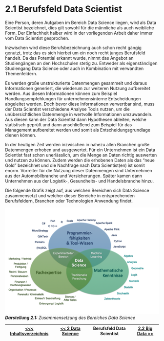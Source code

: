 # 2.1 Berufsfeld Data Scientist

Eine Person, deren Aufgaben im Bereich Data Science liegen, wird als Data Scientist bezeichnet, dies gilt sowohl für die männliche als auch weibliche Form. Der Einfachheit halber wird in der vorliegenden Arbeit daher immer vom Data Scientist gesprochen.

Inzwischen wird diese Berufsbezeichnung auch schon recht gängig genutzt, trotz das es sich hierbei um ein noch recht junges Berufsfeld handelt. Da das Potential erkannt wurde, nimmt das Angebot an Studiengängen an den Hochschulen stetig zu. Entweder als eigenständigen Studiengang Data Science oder auch in Kombination mit verwandten Themenfeldern.

Es werden große unstrukturierte Datenmengen gesammelt und daraus Informationen generiert, die wiederum zur weiteren Nutzung aufbereitet werden. Aus diesen Informationen können zum Beispiel Handlungsempfehlungen für unternehmensinterne Entscheidungen abgeleitet werden. Doch bevor diese Informationen verwertbar sind, muss der Data Scientist verschiedene Analyse Tools nutzen, um die unübersichtlichen Datenmenge in wertvolle Informationen umzuwandeln. Aus diesen kann der Data Scientist dann Hypothesen ableiten, welche statistisch geprüft und dann anschließend zum Beispiel für das Management aufbereitet werden und somit als Entscheidungsgrundlage dienen können.

In der heutigen Zeit werden inzwischen in nahezu allen Branchen große Datenmengen erhoben und ausgewertet. Für ein Unternehmen ist ein Data Scientist fast schon unerlässlich, um die Menge an Daten richtig auswerten und nutzen zu können. Zudem werden die erhobenen Daten als das “neue Gold” bezeichnet und die Nachfrage nach Data Scientist(en) ist somit enorm. Vorreiter für die Nutzung dieser Datenmengen sind Unternehmen aus der Automobilbranche und Versicherungen. Später kamen dann Unternehmen aus der Logistik-, Gesundheits- und Handelsbranche hinzu.

Die folgende Grafik zeigt auf, aus welchen Bereichen sich Data Science zusammensetzt und welcher dieser Bereiche in entsprechenden Berufsfeldern, Branchen oder Technologien Anwendung findet.<a id="Darstellung_21"></a>

![Graph](../images/DataScientist.png)
***Darstellung 2.1:** Zusammensetzung des Bereiches Data Science*

| [&lt;&lt;&lt; Inhaltsverzeichnis](../README.md) | [&lt;&lt; 2 Data Science](./01_Was_ist_Data_Science.md) | Berufsfeld Data Scientist | [2.2 Big Data &gt;&gt;](./03_Big_Data.md) |
|------------------------------------------------|---------------------------------------------------------------------------------|-------------|-----------------------------------------------------------------|
